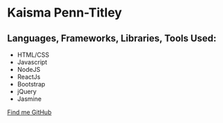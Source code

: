 # Kaisma Penn-Titley  

## Languages, Frameworks, Libraries, Tools Used:

- HTML/CSS
- Javascript
- NodeJS
- ReactJs
- Bootstrap
- jQuery
- Jasmine

[Find me GitHub](https://github.com/bviengineer)
